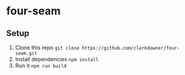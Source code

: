 # four-seam

## Setup

1. Clone this repo `git clone https://github.com/clarkdowner/four-seam.git`
2. Install dependencies `npm install`
3. Run it `npm run build`
